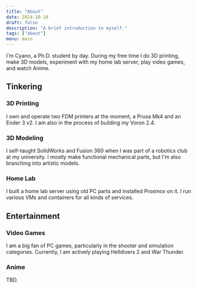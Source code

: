 ```yaml
---
title: "About"
date: 2024-10-10
draft: false
description: "A brief introduction to myself."
tags: ["about"]
menu: main
---
```


I'm Cyano, a Ph.D. student by day. During my free time I do 3D printing, make 3D models, experiment with my home lab server, play video games, and watch Anime. 

## Tinkering

### 3D Printing
I own and operate two FDM printers at the moment, a Prusa Mk4 and an Ender 3 v2. I am also in the process of building my Voron 2.4.

### 3D Modeling
I self-taught SolidWorks and Fusion 360 when I was part of a robotics club at my university. I mostly make functional mechanical parts, but I'm also branching into artistic models.

### Home Lab
I built a home lab server using old PC parts and installed Proxmox on it. I run various VMs and containers for all kinds of services.

## Entertainment

### Video Games
I am a big fan of PC games, particularly in the shooter and simulation categories. Currently, I am actively playing Helldivers 2 and War Thunder.

### Anime 
TBD.